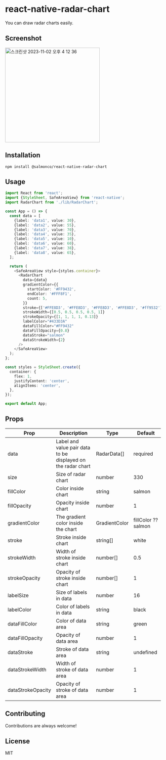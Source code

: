 # react-native-radar-chart

You can draw radar charts easily.

## Screenshot

<img width="306" alt="스크린샷 2023-11-02 오후 4 12 36" src="https://github.com/SWM-GGS/Brain-Vitamin-Frontend-Patient/assets/86469788/8db76863-8afa-43bf-aeb3-01ace8eac785">

## Installation

```
npm install @salmonco/react-native-radar-chart
```

## Usage

```typescript
import React from 'react';
import {StyleSheet, SafeAreaView} from 'react-native';
import RadarChart from './lib/RadarChart';

const App = () => {
  const data = [
    {label: 'data1', value: 30},
    {label: 'data2', value: 55},
    {label: 'data3', value: 70},
    {label: 'data4', value: 35},
    {label: 'data5', value: 10},
    {label: 'data6', value: 60},
    {label: 'data7', value: 38},
    {label: 'data8', value: 65},
  ];

  return (
    <SafeAreaView style={styles.container}>
      <RadarChart
        data={data}
        gradientColor={{
          startColor: '#FF9432',
          endColor: '#FFF8F1',
          count: 5,
        }}
        stroke={['#FFE8D3', '#FFE8D3', '#FFE8D3', '#FFE8D3', '#ff9532']}
        strokeWidth={[0.5, 0.5, 0.5, 0.5, 1]}
        strokeOpacity={[1, 1, 1, 1, 0.13]}
        labelColor="#433D3A"
        dataFillColor="#FF9432"
        dataFillOpacity={0.8}
        dataStroke="salmon"
        dataStrokeWidth={2}
      />
    </SafeAreaView>
  );
};

const styles = StyleSheet.create({
  container: {
    flex: 1,
    justifyContent: 'center',
    alignItems: 'center',
  },
});

export default App;
```

## Props

|Prop|Description|Type|Default|
|---|---|---|---|
|data|Label and value pair data to be displayed on the radar chart|RadarData[]|required|
|size|Size of radar chart|number|330|
|fillColor|Color inside chart|string|salmon|
|fillOpacity|Opacity inside chart|number|1|
|gradientColor|The gradient color inside the chart|GradientColor|fillColor ?? salmon|
|stroke|Stroke inside chart|string[]|white|
|strokeWidth|Width of stroke inside chart|number[]|0.5|
|strokeOpacity|Opacity of stroke inside chart|number[]|1|
|labelSize|Size of labels in data|number|16|
|labelColor|Color of labels in data|string|black|
|dataFillColor|Color of data area|string|green|
|dataFillOpacity|Opacity of data area|number|1|
|dataStroke|Stroke of data area|string|undefined|
|dataStrokeWidth|Width of stroke of data area|number|1|
|dataStrokeOpacity|Opacity of stroke of data area|number|1|

## Contributing

Contributions are always welcome!

## License

MIT
